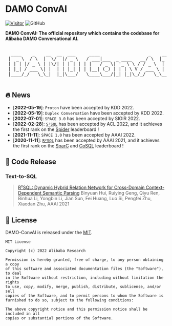 # DAMO ConvAI
[![Visitor](https://badges.toozhao.com/badges/01G82WSF6R69STRVVVAEQ15943/blue.svg)](https://badges.toozhao.com/stats/01G82WSF6R69STRVVVAEQ15943 "Get your own page views count badge on badges.toozhao.com")  ![GitHub](https://img.shields.io/github/license/AlibabaResearch/DAMO-ConvAI?style=flat-square)

**DAMO ConvAI: The official repository which contains the codebase for Alibaba DAMO Conversational AI.**

<pre id="taag_font_Standard" class="fig" contenteditable="true"><br class="Apple-interchange-newline"/>  ____    _    __  __  ___     ____                  _    ___ 
 |  _ \  / \  |  \/  |/ _ \   / ___|___  _ ____   __/ \  |_ _|
 | | | |/ _ \ | |\/| | | | | | |   / _ \| '_ \ \ / / _ \  | | 
 | |_| / ___ \| |  | | |_| | | |__| (_) | | | \ V / ___ \ | | 
 |____/_/   \_\_|  |_|\___/   \____\___/|_| |_|\_/_/   \_\___|
                                                              </pre>

## 🔥 News

- [**2022-05-19**]: `Proton` have been accepted by KDD 2022.
- [**2022-05-19**]: `Duplex Conversation` have been accepted by KDD 2022.
- [**2022-07-01**]: `SPACE 3.0` has been accepted by SIGIR 2022.
- [**2022-02-28**]: [`S²SQL`](https://aclanthology.org/2022.findings-acl.99/) has been accepted by ACL 2022, and it achieves the first rank on the [Spider](https://yale-lily.github.io/spider) leaderboard !
- [**2021-11-11**]: `SPACE 1.0` has been accepted by AAAI 2022.
- [**2020-11-11**]: [`R²SQL`](https://arxiv.org/abs/2101.01686) has been accepted by AAAI 2021, and it achieves the first rank on the [SparC](https://yale-lily.github.io/sparc) and [CoSQL](https://yale-lily.github.io/cosql) leaderboard !

## 🦾 Code Release 

### Text-to-SQL

> [R²SQL: Dynamic Hybrid Relation Network for Cross-Domain Context-Dependent Semantic Parsing](https://github.com/AlibabaResearch/DAMO-ConvAI/tree/main/r2sql) Binyuan Hui, Ruiying Geng, Qiyu Ren, Binhua Li, Yongbin Li, Jian Sun, Fei Huang, Luo Si, Pengfei Zhu, Xiaodan Zhu, AAAI 2021


## 📝 License

DAMO-ConvAI is released under the [MIT](LICENSE).

```
MIT License

Copyright (c) 2022 Alibaba Research

Permission is hereby granted, free of charge, to any person obtaining a copy
of this software and associated documentation files (the "Software"), to deal
in the Software without restriction, including without limitation the rights
to use, copy, modify, merge, publish, distribute, sublicense, and/or sell
copies of the Software, and to permit persons to whom the Software is
furnished to do so, subject to the following conditions:

The above copyright notice and this permission notice shall be included in all
copies or substantial portions of the Software.
```
